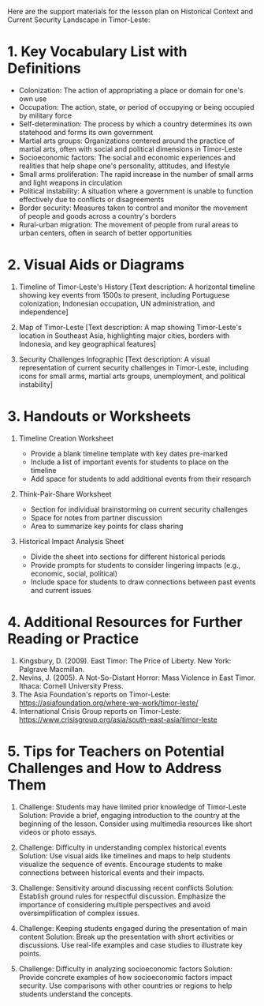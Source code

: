 Here are the support materials for the lesson plan on Historical Context and Current Security Landscape in Timor-Leste:

# 1. Key Vocabulary List with Definitions

- Colonization: The action of appropriating a place or domain for one's own use
- Occupation: The action, state, or period of occupying or being occupied by military force
- Self-determination: The process by which a country determines its own statehood and forms its own government
- Martial arts groups: Organizations centered around the practice of martial arts, often with social and political dimensions in Timor-Leste
- Socioeconomic factors: The social and economic experiences and realities that help shape one's personality, attitudes, and lifestyle
- Small arms proliferation: The rapid increase in the number of small arms and light weapons in circulation
- Political instability: A situation where a government is unable to function effectively due to conflicts or disagreements
- Border security: Measures taken to control and monitor the movement of people and goods across a country's borders
- Rural-urban migration: The movement of people from rural areas to urban centers, often in search of better opportunities

# 2. Visual Aids or Diagrams

1. Timeline of Timor-Leste's History
   [Text description: A horizontal timeline showing key events from 1500s to present, including Portuguese colonization, Indonesian occupation, UN administration, and independence]

2. Map of Timor-Leste
   [Text description: A map showing Timor-Leste's location in Southeast Asia, highlighting major cities, borders with Indonesia, and key geographical features]

3. Security Challenges Infographic
   [Text description: A visual representation of current security challenges in Timor-Leste, including icons for small arms, martial arts groups, unemployment, and political instability]

# 3. Handouts or Worksheets

1. Timeline Creation Worksheet
   - Provide a blank timeline template with key dates pre-marked
   - Include a list of important events for students to place on the timeline
   - Add space for students to add additional events from their research

2. Think-Pair-Share Worksheet
   - Section for individual brainstorming on current security challenges
   - Space for notes from partner discussion
   - Area to summarize key points for class sharing

3. Historical Impact Analysis Sheet
   - Divide the sheet into sections for different historical periods
   - Provide prompts for students to consider lingering impacts (e.g., economic, social, political)
   - Include space for students to draw connections between past events and current issues

# 4. Additional Resources for Further Reading or Practice

1. Kingsbury, D. (2009). East Timor: The Price of Liberty. New York: Palgrave Macmillan.
2. Nevins, J. (2005). A Not-So-Distant Horror: Mass Violence in East Timor. Ithaca: Cornell University Press.
3. The Asia Foundation's reports on Timor-Leste: https://asiafoundation.org/where-we-work/timor-leste/
4. International Crisis Group reports on Timor-Leste: https://www.crisisgroup.org/asia/south-east-asia/timor-leste

# 5. Tips for Teachers on Potential Challenges and How to Address Them

1. Challenge: Students may have limited prior knowledge of Timor-Leste
   Solution: Provide a brief, engaging introduction to the country at the beginning of the lesson. Consider using multimedia resources like short videos or photo essays.

2. Challenge: Difficulty in understanding complex historical events
   Solution: Use visual aids like timelines and maps to help students visualize the sequence of events. Encourage students to make connections between historical events and their impacts.

3. Challenge: Sensitivity around discussing recent conflicts
   Solution: Establish ground rules for respectful discussion. Emphasize the importance of considering multiple perspectives and avoid oversimplification of complex issues.

4. Challenge: Keeping students engaged during the presentation of main content
   Solution: Break up the presentation with short activities or discussions. Use real-life examples and case studies to illustrate key points.

5. Challenge: Difficulty in analyzing socioeconomic factors
   Solution: Provide concrete examples of how socioeconomic factors impact security. Use comparisons with other countries or regions to help students understand the concepts.